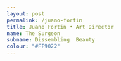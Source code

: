 ```yaml
---
layout: post
permalink: /juano-fortin
title: Juano Fortin • Art Director
name: The Surgeon
subname: Dissembling  Beauty
colour: "#FF9022"
---
```

